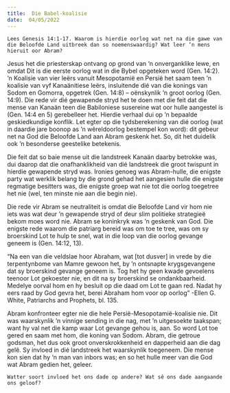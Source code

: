 ```yaml
---
title:  Die Babel-koalisie
date:  04/05/2022
---
```


`Lees Genesis 14:1-17. Waarom is hierdie oorlog wat net na die gawe van die Beloofde Land uitbreek dan so noemenswaardig? Wat leer ’n mens hieruit oor Abram?`

Jesus het die priesterskap ontvang op grond van ‘n onverganklike lewe, en omdat Dit is die eerste oorlog wat in die Bybel opgeteken word (Gen. 14:2). ’n Koalisie van vier leërs vanuit Mesopotamië en Persië het saam teen ’n koalisie van vyf Kanaänitiese leërs, insluitende dié van die konings van Sodom en Gomorra, opgetrek (Gen. 14:8) – oënskynlik ’n groot oorlog (Gen. 14:9). Die rede vir dié gewapende stryd het te doen met die feit dat die mense van Kanaän teen die Babiloniese susereine wat oor hulle aangestel is (Gen. 14:4 en 5) gerebelleer het. Hierdie verhaal dui op ’n bepaalde geskiedkundige konflik. Let egter op die tydsberekening van dié oorlog (wat in daardie jare boonop as ’n wêreldoorlog bestempel kon word): dit gebeur net na God die Beloofde Land aan Abram geskenk het. So, dit het duidelik ook ’n besonderse geestelike betekenis.

Die feit dat so baie mense uit die landstreek Kanaän daarby betrokke was, dui daarop dat die onafhanklikheid van dié landstreek die groot twispunt in hierdie gewapende stryd was. Ironies genoeg was Abram-hulle, die enigste party wat werklik belang by die grond gehad het aangesien hulle die enigste regmatige besitters was, die enigste groep wat nie tot die oorlog toegetree het nie (wel, ten minste nie aan die begin nie).

Die rede vir Abram se neutraliteit is omdat die Beloofde Land vir hom nie iets was wat deur ’n gewapende stryd of deur slim politieke strategieë bekom moes word nie. Abram se koninkryk was ’n geskenk van God. Die enigste rede waarom die patriarg bereid was om toe te tree, was om sy broerskind Lot te hulp te snel, wat in die loop van die oorlog gevange geneem is (Gen. 14:12, 13).

“Na een van die veldslae hoor Abraham, wat [tot dusver] in vrede by die terpentynbome van Mamre gewoon het, by ’n ontsnapte krygsgevangene dat sy broerskind gevange geneem is. Tog het hy geen kwade gevoelens teenoor Lot gekoester nie, en dit na sy broerskind se ondankbaarheid. Medelye oorval hom en hy besluit op die daad om Lot te gaan red. Nadat hy eers raad by God gevra het, berei Abraham hom voor op oorlog” -Ellen G. White, Patriarchs and Prophets, bl. 135.

Abram konfronteer egter nie die hele Persië-Mesopotamië-koalisie nie. Dit was waarskynlik ’n vinnige sending in die nag, met ’n uitgesoekte taakspan; want hy val net die kamp waar Lot gevange gehou is, aan. So word Lot toe gered en saam met hom, die koning van Sodom. Abram, die getroue godsman, het dus ook groot onverskrokkenheid en dapperheid aan die dag gelê. Sy invloed in dié landstreek het waarskynlik toegeneem. Die mense kon sien dat hy ‘n man van inbors was; en so het hulle meer van die God wat Abram gedien het, geleer.

`Watter soort invloed het ons dade op andere? Wat sê ons dade aangaande ons geloof?`